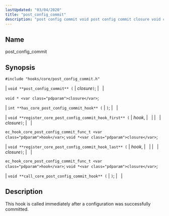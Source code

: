 ```yaml
---
lastUpdated: "03/04/2020"
title: "post_config_commit"
description: "post config commit void post config commit closure void closure int has core post config commit hook void register core post config commit hook first hook closure ec hook core post config commit func t hook void closure void register core post config commit hook last hook closure ec hook..."
---
```


<a name="hooks.core.post_config_commit"></a> 
## Name

post_config_commit

## Synopsis

`#include "hooks/core/post_config_commit.h"`

| `void **post_config_commit** (` | <var class="pdparam">closure</var>`)`; |   |

`void * <var class="pdparam">closure</var>`;

| `int **has_core_post_config_commit_hook** (` | `)`; |   |

| `void **register_core_post_config_commit_hook_first** (` | <var class="pdparam">hook</var>, |   |
|   | <var class="pdparam">closure</var>`)`; |   |

`ec_hook_core_post_config_commit_func_t <var class="pdparam">hook</var>`;
`void *<var class="pdparam">closure</var>`;

| `void **register_core_post_config_commit_hook_last** (` | <var class="pdparam">hook</var>, |   |
|   | <var class="pdparam">closure</var>`)`; |   |

`ec_hook_core_post_config_commit_func_t <var class="pdparam">hook</var>`;
`void *<var class="pdparam">closure</var>`;

| `void **call_core_post_config_commit_hook** (` | `)`; |   |

<a name="idp42736112"></a> 
## Description

This hook is called immediately after a configuration was successfully committed.